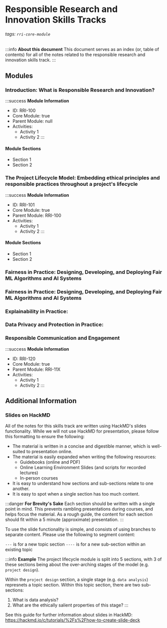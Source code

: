 # Responsible Research and Innovation Skills Tracks
###### tags: `rri-core-module`

:::info
**About this document**
This document serves as an index (or, table of contents) for all of the notes related to the responsible research and innovation skills track.
:::

## Modules

### Introduction: What is Responsible Research and Innovation?

:::success
**Module Information**
* ID: RRI-100
* Core Module: true
* Parent Module: null
* Activities:
    * Activity 1
    * Activity 2
:::

#### Module Sections

- Section 1
- Section 2

### The Project Lifecycle Model: Embedding ethical principles and responsible practices throughout a project's lifecycle

:::success
**Module Information**
* ID: RRI-101
* Core Module: true
* Parent Module: RRI-100
* Activities:
    * Activity 1
    * Activity 2
:::

#### Module Sections

- Section 1
- Section 2

### Fairness in Practice: Designing, Developing, and Deploying Fair ML Algorithms and AI Systems 

### Fairness in Practice: Designing, Developing, and Deploying Fair ML Algorithms and AI Systems 

### Explainability in Practice: 

### Data Privacy and Protection in Practice: 

### Responsible Communication and Engagement

:::success
**Module Information**
* ID: RRI-120
* Core Module: true
* Parent Module: RRI-11X
* Activities:
    * Activity 1
    * Activity 2
:::

## Additional Information

### Slides on HackMD

All of the notes for this skills track are written using HackMD's slides functionality. While we will not use HackMD for presentation, please follow this formatting to ensure the following:

* The material is written in a concise and digestible manner, which is well-suited to presentation online. 
* The material is easily expanded when writing the following resources:
    * Guidebooks (online and PDF)
    * Online Learning Environment Slides (and scripts for recorded lectures)
    * In-person courses
* It is easy to understand how sections and sub-sections relate to one another.
* It is easy to spot when a single section has too much content.

:::danger
**For Brevity's Sake**
Each section should be written with a single point in mind. This prevents rambling presentations during courses, and helps focus the material. As a rough guide, the content for each section should fit within a 5 minute (approximate) presentation. 
:::

To use the slide functionality is simple, and consists of using branches to separate content. Please use the following to segment content:

`---` is for a new topic section
`----` is for a new sub-section within an existing topic

:::info
**Example**
The project lifecycle module is split into 5 sections, with 3 of these sections being about the over-arching stages of the model (e.g. `project design`).

Within the `project design` section, a single stage (e.g. `data analysis`) represnets a topic section. Within this topic section, there are two sub-sections:

1. What is data analysis?
2. What are the ethically salient properties of this stage?
:::

See this guide for further information about slides in HackMD: https://hackmd.io/c/tutorials/%2Fs%2Fhow-to-create-slide-deck